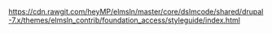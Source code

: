 https://cdn.rawgit.com/heyMP/elmsln/master/core/dslmcode/shared/drupal-7.x/themes/elmsln_contrib/foundation_access/styleguide/index.html